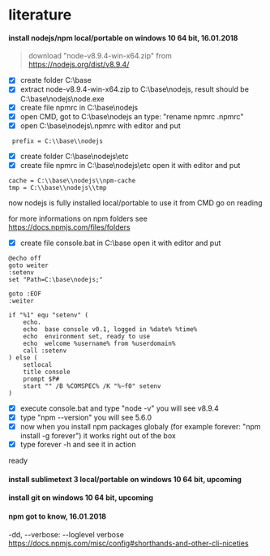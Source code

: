 # literature
#### install nodejs/npm local/portable on windows 10 64 bit, 16.01.2018
> download "node-v8.9.4-win-x64.zip" from https://nodejs.org/dist/v8.9.4/

 - [x] create folder C:\base
 - [x] extract node-v8.9.4-win-x64.zip to C:\base\nodejs, result should be C:\base\nodejs\node.exe
 - [x] create file npmrc in C:\base\nodejs
 - [x] open CMD, got to C:\base\nodejs an type: "rename npmrc .npmrc"
 - [x] open C:\base\nodejs\\.npmrc with editor and put
```
 prefix = C:\\base\\nodejs
```
 - [x] create folder C:\base\nodejs\etc
 - [x] create file npmrc in C:\base\nodejs\etc open it with editor and put
```
cache = C:\\base\\nodejs\\npm-cache
tmp = C:\\base\\nodejs\\tmp
```
now nodejs is fully installed local/portable to use it from CMD go on reading

for more informations on npm folders see https://docs.npmjs.com/files/folders
 - [x] create file console.bat in C:\base open it with editor and put
```
@echo off
goto weiter
:setenv
set "Path=C:\base\nodejs;"

goto :EOF
:weiter

if "%1" equ "setenv" (
    echo.
    echo  base console v0.1, logged in %date% %time%
    echo  environment set, ready to use
    echo  welcome %username% from %userdomain%
    call :setenv
) else (
    setlocal
    title console
    prompt $P#
    start "" /B %COMSPEC% /K "%~f0" setenv
)

```
 - [x] execute console.bat and type "node -v" you will see v8.9.4
 - [x] type "npm --version" you will see 5.6.0
 - [x] now when you install npm packages globaly (for example forever: "npm install -g forever") it works right out of the box
 - [x] type forever -h and see it in action
 
 ready

#### install sublimetext 3 local/portable on windows 10 64 bit, upcoming
#### install git on windows 10 64 bit, upcoming
#### npm got to know, 16.01.2018
-dd, --verbose: --loglevel verbose
https://docs.npmjs.com/misc/config#shorthands-and-other-cli-niceties

